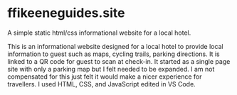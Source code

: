 # ffikeeneguides.site
A simple static html/css informational website for a local hotel.

This is an informational website designed for a local hotel to provide local information to guest such as maps, cycling trails, parking directions. It is linked to a QR code for guest to scan at check-in. It started as a single page site with only a parking map but I felt needed to be expanded. I am not compensated for this just felt it would make a nicer experience for travellers. I used HTML, CSS, and JavaScript edited in VS Code.
